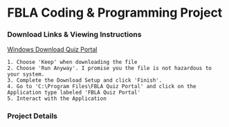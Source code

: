 # FBLA Coding & Programming Project
### Download Links & Viewing Instructions
[Windows Download Quiz Portal](https://srv-store2.gofile.io/download/2PRku7/FBLA_Quiz_Portal.msi)

```
1. Choose 'Keep' when downloading the file
2. Choose 'Run Anyway'. I promise you the file is not hazardous to your system.
3. Complete the Download Setup and click 'Finish'.
4. Go to 'C:\Program Files\FBLA Quiz Portal' and click on the Application type labeled 'FBLA Quiz Portal'
5. Interact with the Application
```

### Project Details

